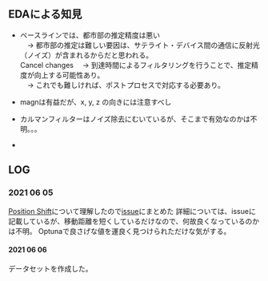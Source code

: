 
## 


## EDAによる知見

- ベースラインでは、都市部の推定精度は悪い<br>
　-> 都市部の推定は難しい要因は、サテライト・デバイス間の通信に反射光（ノイズ）が含まれるからだと思われる。<br>Cancel changes
　-> 到達時間によるフィルタリングを行うことで、推定精度が向上する可能性あり。<br>
　-> これでも難しければ、ポストプロセスで対応する必要あり。<br>
 
- magnは有益だが、x, y, z の向きには注意すべし
　
- カルマンフィルターはノイズ除去にむいているが、そこまで有効なのかは不明。。。

- 

## LOG

### 2021 06 05

[Position Shift](https://www.kaggle.com/wrrosa/gsdc-position-shift)について理解したので[issue](https://github.com/RyuichiHashimoto/2021_05_outdoor/issues/11)にまとめた
詳細については、issueに記載しているが、移動距離を短くしているだけなので、何故良くなっているのかは不明。
Optunaで良さげな値を運良く見つけられただけな気がする。

#### 2021 06 06 

データセットを作成した。
